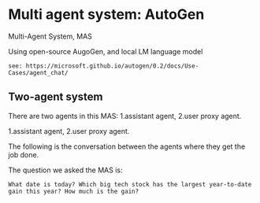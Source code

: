 # Multi agent system: AutoGen

Multi-Agent System, MAS

Using open-source AugoGen, and local LM language model

```
see: https://microsoft.github.io/autogen/0.2/docs/Use-Cases/agent_chat/
```

## Two-agent system

There are two agents in this MAS: 1.assistant agent, 2.user proxy agent.

1.assistant agent,
2.user proxy agent.

The following is the conversation between the agents where they get the job done.

The question we asked the MAS is:

```
What date is today? Which big tech stock has the largest year-to-date gain this year? How much is the gain?
```
